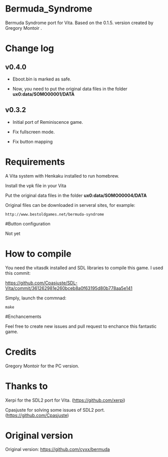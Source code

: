 # Bermuda_Syndrome
Bermuda Syndrome port for Vita. Based on the 0.1.5. version created by Gregory Montoir .

# Change log

v0.4.0
---------
  
- Eboot.bin is marked as safe.
  
- Now, you need to put the original data files in the folder **ux0:data/SOMO00001/DATA**
  
v0.3.2
---------
  
- Initial port of Reminiscence game.

- Fix fullscreen mode.

- Fix button mapping

# Requirements
A Vita system with Henkaku installed to run homebrew.

Install the vpk file in your Vita

Put the original data files in the folder **ux0:data/SOMO00004/DATA**

Original files can be downloaded in serveral sites, for example:

`http://www.bestoldgames.net/bermuda-syndrome`

#Button configuration

Not yet

# How to compile

You need the vitasdk installed and SDL libraries to compile this game. I used this commit:

https://github.com/Cpasjuste/SDL-Vita/commit/361262981e260bceb8a0f63195d80b778aa5e141

Simply, launch the commnad:

`make`

#Enchancements

Feel free to create new issues and pull request to enchance this fantastic game.

# Credits

Gregory Montoir for the PC version.

# Thanks to

Xerpi for the SDL2 port for Vita. (https://github.com/xerpi)

Cpasjuste for solving some issues of SDL2 port. (https://github.com/Cpasjuste)

# Original version

Original version: https://github.com/cyxx/bermuda
